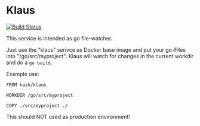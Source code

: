 # Klaus

[![Build Status](https://travis-ci.org/kabukky/klaus.svg?branch=master)](https://travis-ci.org/kabukky/klaus)

This service is intended as go file-watcher.

Just use the "klaus" serivce as Docker base image and put your go-Files into "/go/src/myproject". Klaus will watch for changes in the current workdir and do a `go build`.

Example use:

```
FROM kaih/klaus

WORKDIR /go/src/myproject

COPY ./src/myproject ./
```

This should NOT used as production environment!